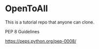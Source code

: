 # OpenToAll
This is a tutorial repo that anyone can clone.

PEP 8 Guidelines

https://peps.python.org/pep-0008/
